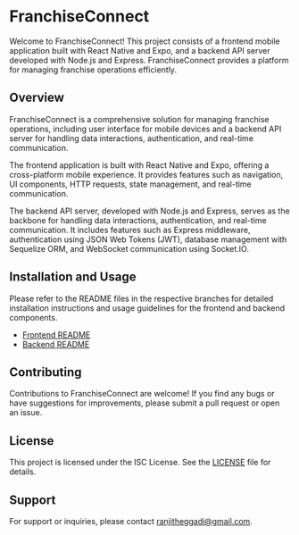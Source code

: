 # FranchiseConnect

Welcome to FranchiseConnect! This project consists of a frontend mobile application built with React Native and Expo, and a backend API server developed with Node.js and Express. FranchiseConnect provides a platform for managing franchise operations efficiently.

## Overview

FranchiseConnect is a comprehensive solution for managing franchise operations, including user interface for mobile devices and a backend API server for handling data interactions, authentication, and real-time communication.

The frontend application is built with React Native and Expo, offering a cross-platform mobile experience. It provides features such as navigation, UI components, HTTP requests, state management, and real-time communication.

The backend API server, developed with Node.js and Express, serves as the backbone for handling data interactions, authentication, and real-time communication. It includes features such as Express middleware, authentication using JSON Web Tokens (JWT), database management with Sequelize ORM, and WebSocket communication using Socket.IO.

## Installation and Usage

Please refer to the README files in the respective branches for detailed installation instructions and usage guidelines for the frontend and backend components.

- [Frontend README](../../tree/frontend/README.md)
- [Backend README](../../tree/backend/README.md)

## Contributing

Contributions to FranchiseConnect are welcome! If you find any bugs or have suggestions for improvements, please submit a pull request or open an issue.

## License

This project is licensed under the ISC License. See the [LICENSE](LICENSE) file for details.

## Support

For support or inquiries, please contact ranjitheggadi@gmail.com.

